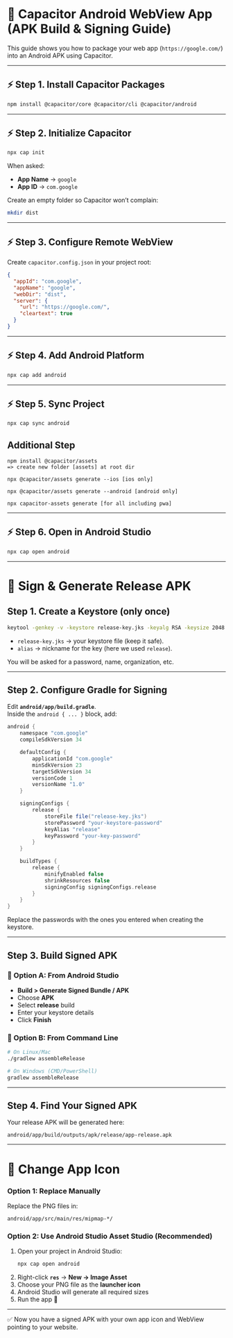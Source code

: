 
# 📱 Capacitor Android WebView App (APK Build & Signing Guide)

This guide shows you how to package your web app (`https://google.com/`) into an Android APK using Capacitor.  

---

## ⚡ Step 1. Install Capacitor Packages

```bash
npm install @capacitor/core @capacitor/cli @capacitor/android
```

---

## ⚡ Step 2. Initialize Capacitor

```bash
npx cap init
```

When asked:  
- **App Name** → `google`  
- **App ID** → `com.google`  

Create an empty folder so Capacitor won’t complain:

```bash
mkdir dist
```

---

## ⚡ Step 3. Configure Remote WebView

Create `capacitor.config.json` in your project root:

```json
{
  "appId": "com.google",
  "appName": "google",
  "webDir": "dist",
  "server": {
    "url": "https://google.com/",
    "cleartext": true
  }
}
```

---

## ⚡ Step 4. Add Android Platform

```bash
npx cap add android
```

---

## ⚡ Step 5. Sync Project

```bash
npx cap sync android
```

## Additional Step
```
npm install @capacitor/assets
=> create new folder [assets] at root dir

npx @capacitor/assets generate --ios [ios only]

npx @capacitor/assets generate --android [android only]

npx capacitor-assets generate [for all including pwa]
```

---

## ⚡ Step 6. Open in Android Studio

```bash
npx cap open android
```

---

# 🔐 Sign & Generate Release APK

## Step 1. Create a Keystore (only once)

```bash
keytool -genkey -v -keystore release-key.jks -keyalg RSA -keysize 2048 -validity 10000 -alias release
```

- `release-key.jks` → your keystore file (keep it safe).  
- `alias` → nickname for the key (here we used `release`).  

You will be asked for a password, name, organization, etc.  

---

## Step 2. Configure Gradle for Signing

Edit **`android/app/build.gradle`**.  
Inside the `android { ... }` block, add:

```gradle
android {
    namespace "com.google"
    compileSdkVersion 34

    defaultConfig {
        applicationId "com.google"
        minSdkVersion 23
        targetSdkVersion 34
        versionCode 1
        versionName "1.0"
    }

    signingConfigs {
        release {
            storeFile file("release-key.jks")
            storePassword "your-keystore-password"
            keyAlias "release"
            keyPassword "your-key-password"
        }
    }

    buildTypes {
        release {
            minifyEnabled false
            shrinkResources false
            signingConfig signingConfigs.release
        }
    }
}
```

Replace the passwords with the ones you entered when creating the keystore.

---

## Step 3. Build Signed APK

### 🔹 Option A: From Android Studio  
- **Build > Generate Signed Bundle / APK**  
- Choose **APK**  
- Select **release** build  
- Enter your keystore details  
- Click **Finish**  

### 🔹 Option B: From Command Line  

```bash
# On Linux/Mac
./gradlew assembleRelease

# On Windows (CMD/PowerShell)
gradlew assembleRelease
```

---

## Step 4. Find Your Signed APK

Your release APK will be generated here:

```
android/app/build/outputs/apk/release/app-release.apk
```

---

# 🎨 Change App Icon

### Option 1: Replace Manually  
Replace the PNG files in:  
```
android/app/src/main/res/mipmap-*/
```

### Option 2: Use Android Studio Asset Studio (Recommended)  

1. Open your project in Android Studio:  
   ```bash
   npx cap open android
   ```
2. Right-click **`res`** → **New → Image Asset**  
3. Choose your PNG file as the **launcher icon**  
4. Android Studio will generate all required sizes  
5. Run the app 🎉  

---

✅ Now you have a signed APK with your own app icon and WebView pointing to your website.  
